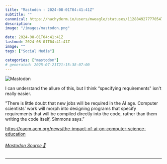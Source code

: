```yaml
---
title: "Mastodon - 2024-08-01T04:41:41Z"
subtitle: ""
canonical: https://hachyderm.io/users/mweagle/statuses/112884927777054718
description:
image: "/images/mastodon.png"

date: 2024-08-01T04:41:41Z
lastmod: 2024-08-01T04:41:41Z
image: ""
tags: ["Social Media"]

categories: ["mastodon"]
# generated: 2025-07-21T21:15:38-07:00
---
```

![Mastodon](/images/mastodon.png)

<p>I can understand the allure of this, but I  think “specifying requirements&quot; isn&#39;t really easier.</p><p>&quot;There is little doubt that new jobs will be required in the AI age. Computer scientists’ work will morph into designing programs that specify requirements that will be compiled directly into the code, rather than them writing the code itself, Simmons says.”</p><p><a href="https://cacm.acm.org/news/the-impact-of-ai-on-computer-science-education" target="_blank" rel="nofollow noopener noreferrer" translate="no"><span class="invisible">https://</span><span class="ellipsis">cacm.acm.org/news/the-impact-o</span><span class="invisible">f-ai-on-computer-science-education</span></a></p>


###### [Mastodon Source 🐘](https://hachyderm.io/@mweagle/112884927777054718)

___
